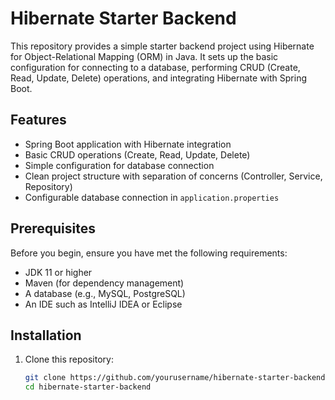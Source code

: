 # Hibernate Starter Backend

This repository provides a simple starter backend project using Hibernate for Object-Relational Mapping (ORM) in Java. It sets up the basic configuration for connecting to a database, performing CRUD (Create, Read, Update, Delete) operations, and integrating Hibernate with Spring Boot.

## Features

- Spring Boot application with Hibernate integration
- Basic CRUD operations (Create, Read, Update, Delete)
- Simple configuration for database connection
- Clean project structure with separation of concerns (Controller, Service, Repository)
- Configurable database connection in `application.properties`

## Prerequisites

Before you begin, ensure you have met the following requirements:

- JDK 11 or higher
- Maven (for dependency management)
- A database (e.g., MySQL, PostgreSQL)
- An IDE such as IntelliJ IDEA or Eclipse

## Installation

1. Clone this repository:

   ```bash
   git clone https://github.com/yourusername/hibernate-starter-backend.git
   cd hibernate-starter-backend
